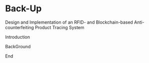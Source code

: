 # Back-Up
Design and Implementation of an RFID- and Blockchain-based Anti-counterfeiting Product Tracing System

Introduction

BackGround

End
